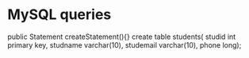 # MySQL queries

public Statement createStatement(){}
create table students(
studid int primary key,
studname varchar(10),
studemail varchar(10),
phone long);